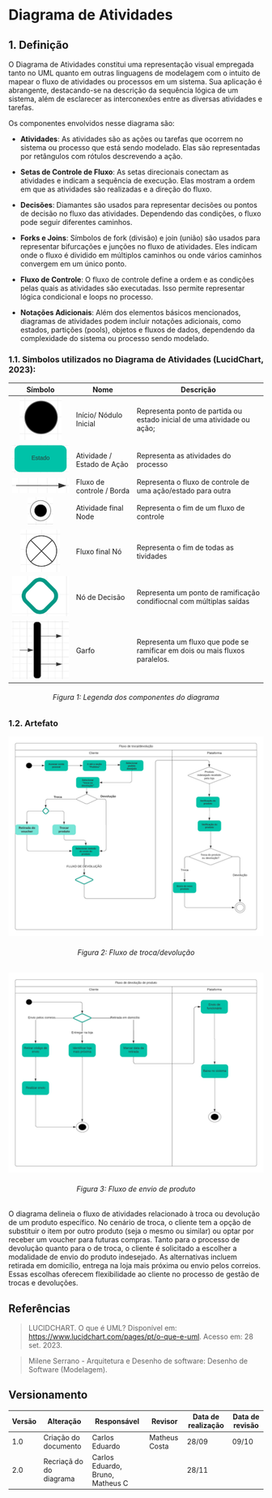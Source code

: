# Diagrama de Atividades

## 1. Definição

O Diagrama de Atividades constitui uma representação visual empregada tanto no UML quanto em outras linguagens de modelagem com o intuito de mapear o fluxo de atividades ou processos em um sistema. Sua aplicação é abrangente, destacando-se na descrição da sequência lógica de um sistema, além de esclarecer as interconexões entre as diversas atividades e tarefas.

Os componentes envolvidos nesse diagrama são:

- **Atividades**: As atividades são as ações ou tarefas que ocorrem no sistema ou processo que está sendo modelado. Elas são representadas por retângulos com rótulos descrevendo a ação.

- **Setas de Controle de Fluxo**: As setas direcionais conectam as atividades e indicam a sequência de execução. Elas mostram a ordem em que as atividades são realizadas e a direção do fluxo.

- **Decisões**: Diamantes são usados para representar decisões ou pontos de decisão no fluxo das atividades. Dependendo das condições, o fluxo pode seguir diferentes caminhos.

- **Forks e Joins**: Símbolos de fork (divisão) e join (união) são usados para representar bifurcações e junções no fluxo de atividades. Eles indicam onde o fluxo é dividido em múltiplos caminhos ou onde vários caminhos convergem em um único ponto.

- **Fluxo de Controle**: O fluxo de controle define a ordem e as condições pelas quais as atividades são executadas. Isso permite representar lógica condicional e loops no processo.

- **Notações Adicionais**: Além dos elementos básicos mencionados, diagramas de atividades podem incluir notações adicionais, como estados, partições (pools), objetos e fluxos de dados, dependendo da complexidade do sistema ou processo sendo modelado.

### 1.1. Simbolos utilizados no Diagrama de Atividades (LucidChart, 2023):

|                                                   Símbolo                                                    | Nome                       | Descrição                                                                   |
| :----------------------------------------------------------------------------------------------------------: | -------------------------- | --------------------------------------------------------------------------- |
|   ![simbolo inicio](../Assets/modelagem/diagramaAitivdades/da-inicio.png)     | Início/ Nódulo Inicial     | Representa ponto de partida ou estado inicial de uma atividade ou ação;     |
| ![ativ-estado](../Assets/modelagem/diagramaAitivdades/da-atividade-estado.png)    | Atividade / Estado de Ação | Representa as atividades do processo                                        |
| ![fluxo-controle](../Assets/modelagem/diagramaAitivdades/da-fluxo-controle.png) | Fluxo de controle / Borda  | Representa o fluxo de controle de uma ação/estado para outra                |
| ![fim-fluxo](../Assets/modelagem/diagramaAitivdades/da-fim-no.png)         | Atividade final Node       | Representa o fim de um fluxo de controle                                    |
|  ![fluxo-final-no](../Assets/modelagem/diagramaAitivdades/da-fim.png)        | Fluxo final Nó             | Representa o fim de todas as tividades                                      |
|  ![no-decisao](../Assets/modelagem/diagramaAitivdades/da-no-decisao.png)           | Nó de Decisão              | Representa um ponto de ramificação condifiocnal com múltiplas saídas        |
|  ![garfo](../Assets/modelagem/diagramaAitivdades/da-garfo.png)         | Garfo                      | Representa um fluxo que pode se ramificar em dois ou mais fluxos paralelos. |

<h6 align = "center">Figura 1: Legenda dos componentes do diagrama</h6>


### 1.2. Artefato

![Diagrama de Atividades](../Assets/modelagem/diagramaAitivdades/troca-devolucao.png)
<h6 align = "center">Figura 2: Fluxo de troca/devolução</h6>

![Diagrama de Atividades](../Assets/modelagem/diagramaAitivdades/envio-produto.png)
<h6 align = "center">Figura 3: Fluxo de envio de produto</h6>


O diagrama delineia o fluxo de atividades relacionado à troca ou devolução de um produto específico. No cenário de troca, o cliente tem a opção de substituir o item por outro produto (seja o mesmo ou similar) ou optar por receber um voucher para futuras compras. Tanto para o processo de devolução quanto para o de troca, o cliente é solicitado a escolher a modalidade de envio do produto indesejado. As alternativas incluem retirada em domicílio, entrega na loja mais próxima ou envio pelos correios. Essas escolhas oferecem flexibilidade ao cliente no processo de gestão de trocas e devoluções.

## Referências

> LUCIDCHART. O que é UML? Disponível em: https://www.lucidchart.com/pages/pt/o-que-e-uml. Acesso em: 28 set. 2023.

> Milene Serrano - Arquitetura e Desenho de software: Desenho de Software (Modelagem).

## Versionamento

| Versão | Alteração            | Responsável    | Revisor | Data de realização | Data de revisão |
| ------ | -------------------- | -------------- | ------- | ------------------ | --------------- |
| 1.0    | Criação do documento | Carlos Eduardo | Matheus Costa  | 28/09     | 09/10           |
|2.0     | Recriaçã do do diagrama| Carlos Eduardo, Bruno, Matheus C| | 28/11 ||
